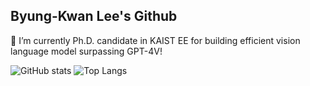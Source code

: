 ## Byung-Kwan Lee's Github

🔭 I’m currently Ph.D. candidate in KAIST EE for building efficient vision language model surpassing GPT-4V!

<!--
**ByungKwanLee/ByungKwanLee** is a ✨ _special_ ✨ repository because its `README.md` (this file) appears on your GitHub profile.

Here are some ideas to get you started:

- 🔭 I’m currently working on ...
- 🌱 I’m currently learning ...
- 👯 I’m looking to collaborate on ...
- 🤔 I’m looking for help with ...
- 💬 Ask me about ...
- 📫 How to reach me: ...
- 😄 Pronouns: ...
- ⚡ Fun fact: ...
-->
![GitHub stats](https://github-readme-stats.vercel.app/api?username=ByungKwanLee&show_icons=true&theme=dracula&hide=contribs,prs)  ![Top Langs](https://github-readme-stats.vercel.app/api/top-langs/?username=ByungKwanLee&layout=compact&theme=dracula)
